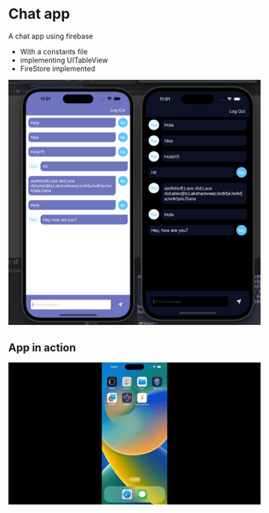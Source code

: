 # Chat app

A chat app using firebase
- With a constants file
- implementing UITableView
- FireStore implemented

![app image](Documentation/app.png)

## App in action

![app gif](Documentation/appGif.gif)
